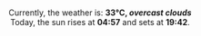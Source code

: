 <p  align="center"><br/>Currently, the weather is: <b> 33°C, <i>overcast clouds</i></b></br>Today, the sun rises at <b>04:57</b> and sets at <b>19:42</b>.</p>
